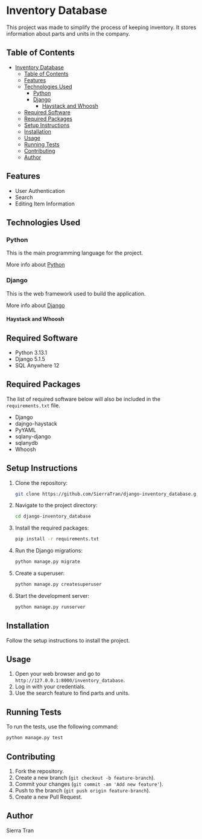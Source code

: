 # Inventory Database

This project was made to simplify the process of keeping inventory. It stores information about parts and units in the company.

## Table of Contents

- [Inventory Database](#inventory-database)
  - [Table of Contents](#table-of-contents)
  - [Features](#features)
  - [Technologies Used](#technologies-used)
    - [Python](#python)
    - [Django](#django)
      - [Haystack and Whoosh](#haystack-and-whoosh)
  - [Required Software](#required-software)
  - [Required Packages](#required-packages)
  - [Setup Instructions](#setup-instructions)
  - [Installation](#installation)
  - [Usage](#usage)
  - [Running Tests](#running-tests)
  - [Contributing](#contributing)
  - [Author](#author)

## Features

- User Authentication
- Search
- Editing Item Information

## Technologies Used

### Python

This is the main programming language for the project.

More info about [Python](https://www.python.org/)

### Django

This is the web framework used to build the application.

More info about [Django](https://www.djangoproject.com/)

#### Haystack and Whoosh



## Required Software

- Python 3.13.1
- Django 5.1.5
- SQL Anywhere 12

## Required Packages

The list of required software below will also be included in the `requirements.txt` file.

- Django
- dajngo-haystack
- PyYAML
- sqlany-django
- sqlanydb
- Whoosh

## Setup Instructions

1. Clone the repository:

    ```bash
    git clone https://github.com/SierraTran/django-inventory_database.git
    ```

2. Navigate to the project directory:

    ```bash
    cd django-inventory_database
    ```

3. Install the required packages:

    ```bash
    pip install -r requirements.txt
    ```

4. Run the Django migrations:

    ```bash
    python manage.py migrate
    ```

5. Create a superuser:

    ```bash
    python manage.py createsuperuser
    ```

6. Start the development server:

    ```bash
    python manage.py runserver
    ```

## Installation

Follow the setup instructions to install the project.

## Usage

1. Open your web browser and go to `http://127.0.0.1:8000/inventory_database`.
2. Log in with your credentials.
3. Use the search feature to find parts and units.

## Running Tests

To run the tests, use the following command:

```bash
python manage.py test
```

## Contributing

1. Fork the repository.
2. Create a new branch (`git checkout -b feature-branch`).
3. Commit your changes (`git commit -am 'Add new feature'`).
4. Push to the branch (`git push origin feature-branch`).
5. Create a new Pull Request.

## Author

Sierra Tran
